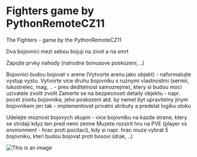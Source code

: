 # Fighters game by PythonRemoteCZ11

The Fighters - game by the PythonRemoteCZ11

Dva bojovnici mezi sebou bojuji na zivot a na smrt

Zapojte prvky nahody (nahodne bonusove poskozeni, ..)

Bojovnici budou bojovat v arene (Vytvorte arenu jako objekt) - naformatujte vystup
vystu. Vytvorte vice druhu bojovniku s ruznymi vlastnostmi (sermir, lukostrelec, mag, .. - pres deditelnost samozrejme), ktery si budou moci uzivatele zvolit
zvolit
Zamerte se na bezpecnosti detaily objektu - napr. pocet zivotu bojovnika, jeho poskozeni atd. by nemel byt upravitelny jinym bojovnikem jen tak - implementovat privatni atributy a predelat logiku utoku

Udelejte moznost bojovych skupin - vice bojovniku na kazde strane, ktery se stridaji kdyz ten pred nemi zemre
Muzete rozsirit hru na PVE (player vs environment - hrac proti pocitaci), kdy si napr. hrac muze vybrat 5 bojovniku, kteri budou bojovat proti bosovi (drak, ..) 


![This is an image](https://myoctocat.com/assets/images/base-octocat.svg)

